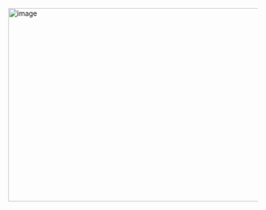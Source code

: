
<img width="850" height="392" alt="image" src="https://github.com/user-attachments/assets/660219a6-47cf-41ca-b923-2012e0ede517" />

